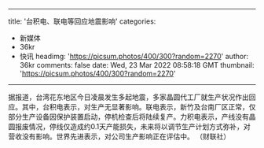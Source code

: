 
---
title: '台积电、联电等回应地震影响'
categories: 
 - 新媒体
 - 36kr
 - 快讯
headimg: 'https://picsum.photos/400/300?random=2270'
author: 36kr
comments: false
date: Wed, 23 Mar 2022 08:58:18 GMT
thumbnail: 'https://picsum.photos/400/300?random=2270'
---

<div>   
据报道，台湾花东地区今日凌晨发生多起地震，多家晶圆代工厂就生产状况作出回应。其中，台积电表示，对生产无显著影响。联电表示，新竹及台南厂区正常，仅部分生产设备因保护装置启动，停机检查后将陆续复产。力积电表示，产线没有晶圆报废情况，停线仅造成约0.1天产能损失，未来将以调节生产计划方式弥补，对营收没有影响。世界先进表示，对公司生产影响正在评估中。 （财联社）  
</div>
            